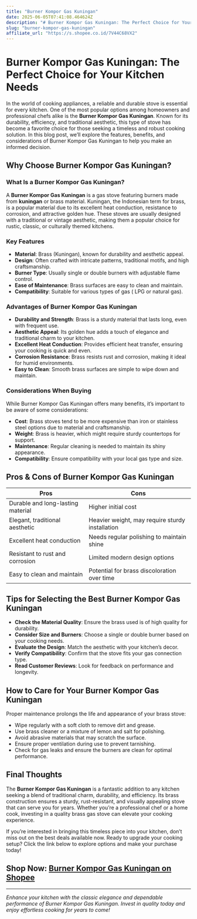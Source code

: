 ```yaml
---
title: "Burner Kompor Gas Kuningan"
date: 2025-06-05T07:41:08.464624Z
description: "# Burner Kompor Gas Kuningan: The Perfect Choice for Your Kitchen Needs..."
slug: "burner-kompor-gas-kuningan"
affiliate_url: "https://s.shopee.co.id/7V44C68VX2"
---
```

# Burner Kompor Gas Kuningan: The Perfect Choice for Your Kitchen Needs

In the world of cooking appliances, a reliable and durable stove is essential for every kitchen. One of the most popular options among homeowners and professional chefs alike is the **Burner Kompor Gas Kuningan**. Known for its durability, efficiency, and traditional aesthetic, this type of stove has become a favorite choice for those seeking a timeless and robust cooking solution. In this blog post, we’ll explore the features, benefits, and considerations of Burner Kompor Gas Kuningan to help you make an informed decision.

## Why Choose Burner Kompor Gas Kuningan?

### What Is a Burner Kompor Gas Kuningan?

A **Burner Kompor Gas Kuningan** is a gas stove featuring burners made from **kuningan** or brass material. Kuningan, the Indonesian term for brass, is a popular material due to its excellent heat conduction, resistance to corrosion, and attractive golden hue. These stoves are usually designed with a traditional or vintage aesthetic, making them a popular choice for rustic, classic, or culturally themed kitchens.

### Key Features

- **Material**: Brass (Kuningan), known for durability and aesthetic appeal.
- **Design**: Often crafted with intricate patterns, traditional motifs, and high craftsmanship.
- **Burner Type**: Usually single or double burners with adjustable flame control.
- **Ease of Maintenance**: Brass surfaces are easy to clean and maintain.
- **Compatibility**: Suitable for various types of gas ( LPG or natural gas).

### Advantages of Burner Kompor Gas Kuningan

- **Durability and Strength**: Brass is a sturdy material that lasts long, even with frequent use.
- **Aesthetic Appeal**: Its golden hue adds a touch of elegance and traditional charm to your kitchen.
- **Excellent Heat Conduction**: Provides efficient heat transfer, ensuring your cooking is quick and even.
- **Corrosion Resistance**: Brass resists rust and corrosion, making it ideal for humid environments.
- **Easy to Clean**: Smooth brass surfaces are simple to wipe down and maintain.
  
### Considerations When Buying

While Burner Kompor Gas Kuningan offers many benefits, it’s important to be aware of some considerations:

- **Cost**: Brass stoves tend to be more expensive than iron or stainless steel options due to material and craftsmanship.
- **Weight**: Brass is heavier, which might require sturdy countertops for support.
- **Maintenance**: Regular cleaning is needed to maintain its shiny appearance.
- **Compatibility**: Ensure compatibility with your local gas type and size.

## Pros & Cons of Burner Kompor Gas Kuningan

| Pros                                          | Cons                                                 |
|----------------------------------------------|------------------------------------------------------|
| Durable and long-lasting material           | Higher initial cost                                |
| Elegant, traditional aesthetic              | Heavier weight, may require sturdy installation   |
| Excellent heat conduction                     | Needs regular polishing to maintain shine         |
| Resistant to rust and corrosion               | Limited modern design options                       |
| Easy to clean and maintain                    | Potential for brass discoloration over time      |

## Tips for Selecting the Best Burner Kompor Gas Kuningan

- **Check the Material Quality**: Ensure the brass used is of high quality for durability.
- **Consider Size and Burners**: Choose a single or double burner based on your cooking needs.
- **Evaluate the Design**: Match the aesthetic with your kitchen’s decor.
- **Verify Compatibility**: Confirm that the stove fits your gas connection type.
- **Read Customer Reviews**: Look for feedback on performance and longevity.

## How to Care for Your Burner Kompor Gas Kuningan

Proper maintenance prolongs the life and appearance of your brass stove:

- Wipe regularly with a soft cloth to remove dirt and grease.
- Use brass cleaner or a mixture of lemon and salt for polishing.
- Avoid abrasive materials that may scratch the surface.
- Ensure proper ventilation during use to prevent tarnishing.
- Check for gas leaks and ensure the burners are clean for optimal performance.

## Final Thoughts

The **Burner Kompor Gas Kuningan** is a fantastic addition to any kitchen seeking a blend of traditional charm, durability, and efficiency. Its brass construction ensures a sturdy, rust-resistant, and visually appealing stove that can serve you for years. Whether you’re a professional chef or a home cook, investing in a quality brass gas stove can elevate your cooking experience.

If you’re interested in bringing this timeless piece into your kitchen, don’t miss out on the best deals available now. Ready to upgrade your cooking setup? Click the link below to explore options and make your purchase today!

## Shop Now: [Burner Kompor Gas Kuningan on Shopee](https://s.shopee.co.id/7V44C68VX2)

---

*Enhance your kitchen with the classic elegance and dependable performance of Burner Kompor Gas Kuningan. Invest in quality today and enjoy effortless cooking for years to come!*